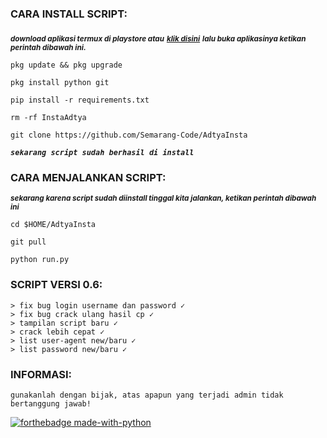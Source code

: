 <h3 align="left">CARA INSTALL SCRIPT:</h3>

<sub>***download aplikasi termux di playstore atau***</sub> <sub>***<a href="https://f-droid.org/en/packages/com.termux/">klik disini</a>***</sub> <sub>***lalu buka aplikasinya ketikan perintah dibawah ini.***</sub>


```pkg update && pkg upgrade```

```pkg install python git```

```pip install -r requirements.txt```

```rm -rf InstaAdtya```

```git clone https://github.com/Semarang-Code/AdtyaInsta```

***```sekarang script sudah berhasil di install```***

<h3 align="left">CARA MENJALANKAN SCRIPT:</h3>

<sub>***sekarang karena script sudah diinstall tinggal kita jalankan, ketikan perintah dibawah ini***</sub>

```cd $HOME/AdtyaInsta```      

```git pull```

```python run.py```

<sub><h3 align="left">SCRIPT VERSI 0.6:</h3></sub>

    > fix bug login username dan password ✓
    > fix bug crack ulang hasil cp ✓
    > tampilan script baru ✓
    > crack lebih cepat ✓
    > list user-agent new/baru ✓
    > list password new/baru ✓

<h3 align="left">INFORMASI:</h3>

```gunakanlah dengan bijak, atas apapun yang terjadi admin tidak bertanggung jawab!```


[![forthebadge made-with-python](http://ForTheBadge.com/images/badges/made-with-python.svg)](https://www.python.org/)

